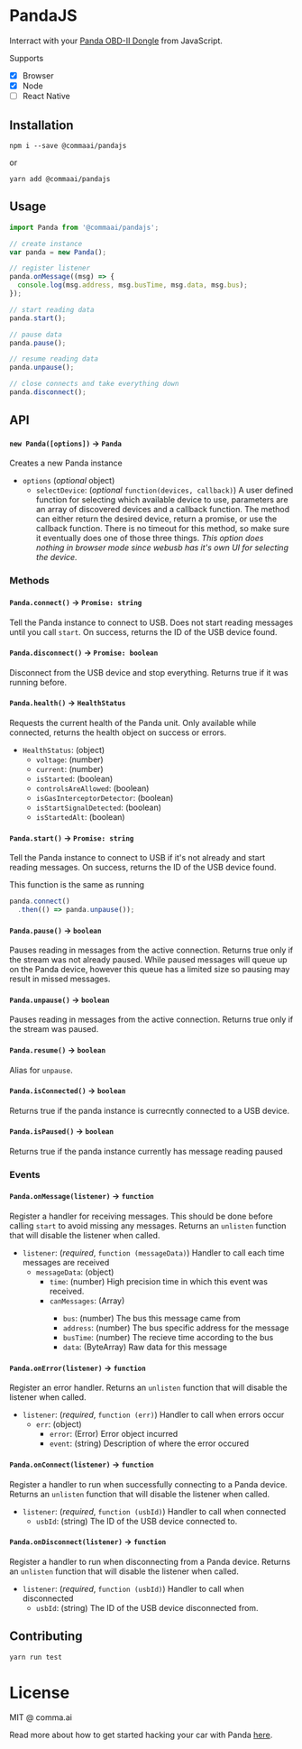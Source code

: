 # PandaJS
Interract with your [Panda OBD-II Dongle](https://shop.comma.ai/products/panda-obd-ii-dongle) from JavaScript.

Supports
 * [x] Browser
 * [x] Node
 * [ ] React Native

## Installation
`npm i --save @commaai/pandajs`

or

`yarn add @commaai/pandajs`

## Usage
```js
import Panda from '@commaai/pandajs';

// create instance
var panda = new Panda();

// register listener
panda.onMessage((msg) => {
  console.log(msg.address, msg.busTime, msg.data, msg.bus);
});

// start reading data
panda.start();

// pause data
panda.pause();

// resume reading data
panda.unpause();

// close connects and take everything down
panda.disconnect();
```

## API

#### `new Panda([options])` -> `Panda`
Creates a new Panda instance

* `options` (*optional* object)
  * `selectDevice`: (*optional* `function(devices, callback)`) A user defined function for selecting which available device to use, parameters are an array of discovered devices and a callback function. The method can either return the desired device, return a promise, or use the callback function. There is no timeout for this method, so make sure it eventually does one of those three things. *This option does nothing in browser mode since webusb has it's own UI for selecting the device.*

### Methods
#### `Panda.connect()` -> `Promise: string`
Tell the Panda instance to connect to USB. Does not start reading messages until you call `start`. On success, returns the ID of the USB device found.

#### `Panda.disconnect()` -> `Promise: boolean`
Disconnect from the USB device and stop everything. Returns true if it was running before.

#### `Panda.health()` -> `HealthStatus`
Requests the current health of the Panda unit. Only available while connected, returns the health object on success or errors.

* `HealthStatus`: (object)
  * `voltage`: (number)
  * `current`: (number)
  * `isStarted`: (boolean)
  * `controlsAreAllowed`: (boolean)
  * `isGasInterceptorDetector`: (boolean)
  * `isStartSignalDetected`: (boolean)
  * `isStartedAlt`: (boolean)

#### `Panda.start()` -> `Promise: string`
Tell the Panda instance to connect to USB if it's not already and start reading messages. On success, returns the ID of the USB device found.

This function is the same as running
```js
panda.connect()
  .then(() => panda.unpause());
```

#### `Panda.pause()` -> `boolean`
Pauses reading in messages from the active connection. Returns true only if the stream was not already paused. While paused messages will queue up on the Panda device, however this queue has a limited size so pausing may result in missed messages.

#### `Panda.unpause()` -> `boolean`
Pauses reading in messages from the active connection. Returns true only if the stream was paused.

#### `Panda.resume()` -> `boolean`
Alias for `unpause`.

#### `Panda.isConnected()` -> `boolean`
Returns true if the panda instance is currecntly connected to a USB device.

#### `Panda.isPaused()` -> `boolean`
Returns true if the panda instance currently has message reading paused

### Events
#### `Panda.onMessage(listener)` -> `function`
Register a handler for receiving messages. This should be done before calling `start` to avoid missing any messages. Returns an `unlisten` function that will disable the listener when called.

* `listener`: (*required*, `function (messageData)`) Handler to call each time messages are received
  * `messageData`: (object)
    * `time`: (number) High precision time in which this event was received.
    * `canMessages`: (Array<CanMessage>)
      * `bus`: (number) The bus this message came from
      * `address`: (number) The bus specific address for the message
      * `busTime`: (number) The recieve time according to the bus
      * `data`: (ByteArray) Raw data for this message

#### `Panda.onError(listener)` -> `function`
Register an error handler. Returns an `unlisten` function that will disable the listener when called.

* `listener`: (*required*, `function (err)`) Handler to call when errors occur
  * `err`: (object)
    * `error`: (Error) Error object incurred
    * `event`: (string) Description of where the error occured

#### `Panda.onConnect(listener)` -> `function`
Register a handler to run when successfully connecting to a Panda device. Returns an `unlisten` function that will disable the listener when called.

* `listener`: (*required*, `function (usbId)`) Handler to call when connected
  * `usbId`: (string) The ID of the USB device connected to.

#### `Panda.onDisconnect(listener)` -> `function`
Register a handler to run when disconnecting from a Panda device. Returns an `unlisten` function that will disable the listener when called.

* `listener`: (*required*, `function (usbId)`) Handler to call when disconnected
  * `usbId`: (string) The ID of the USB device disconnected from.

## Contributing
`yarn run test`

# License
MIT @ comma.ai

Read more about how to get started hacking your car with Panda [here](https://medium.com/@comma_ai/a-panda-and-a-cabana-how-to-get-started-car-hacking-with-comma-ai-b5e46fae8646).
